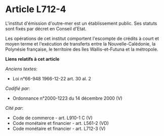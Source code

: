 # Article L712-4

L'institut d'émission d'outre-mer est un établissement public. Ses statuts sont fixés par décret en Conseil d'Etat.

Les opérations de cet institut comportent l'escompte de crédits à court et moyen terme et l'exécution de transferts entre la
Nouvelle-Calédonie, la Polynésie française, le territoire des îles Wallis-et-Futuna et la métropole.

**Liens relatifs à cet article**

_Anciens textes_:

  - Loi n°66-948 1966-12-22 art. 30 al. 2

_Codifié par_:

  - Ordonnance n°2000-1223 du 14 décembre 2000 (V)

_Cité par_:

  - Code de commerce - art. L910-1 C (V)
  - Code monétaire et financier - art. L561-2 (VD)
  - Code monétaire et financier - art. L712-3 (V)
